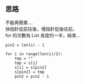 思路
--
不能再簡單....     
快指針從前往後，慢指針從後往前。      
for 的次數為 List 長度的一半，結束...
```
pin2 = len(s) - 1
    
for i in range(len(s)/2):
    tmp = ""
    tmp = s[i] 
    s[i] = s[pin2]
    s[pin2] = tmp
    pin2 = pin2 - 1
```

